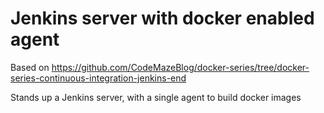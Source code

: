 # Jenkins server with docker enabled agent

Based on <https://github.com/CodeMazeBlog/docker-series/tree/docker-series-continuous-integration-jenkins-end>

Stands up a Jenkins server, with a single agent to build docker images